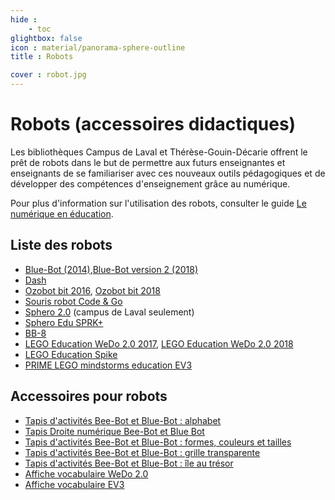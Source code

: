 ```yaml
---
hide :
    - toc
glightbox: false
icon : material/panorama-sphere-outline
title : Robots

cover : robot.jpg
---
```


# Robots (accessoires didactiques)

Les bibliothèques Campus de Laval et Thérèse-Gouin-Décarie offrent le prêt de robots dans le but de permettre aux futurs enseignantes et enseignants de se familiariser avec ces nouveaux outils pédagogiques et de développer des compétences d'enseignement grâce au numérique.

Pour plus d'information sur l'utilisation des robots, consulter le guide [Le numérique en éducation](https://bib.umontreal.ca/education-psychoeducation/numerique-education).

## Liste des robots

- [Blue-Bot (2014)](https://umontreal.on.worldcat.org/oclc/1047528364?_gl=1*1lt3bt8*_ga*NDkwNjAwMjE2LjE2OTY5MDQ4NTM.*_ga_V8J6YFFD4F*MTcxMzk3NjU0Ni4xOTguMS4xNzEzOTc2OTU5LjAuMC4w),[Blue-Bot version 2 (2018)](https://umontreal.on.worldcat.org/oclc/1154693362?_gl=1*1r4wi2k*_ga*NDkwNjAwMjE2LjE2OTY5MDQ4NTM.*_ga_V8J6YFFD4F*MTcxNjk5MzY1MC4yODYuMS4xNzE2OTkzOTg2LjAuMC4w)
- [Dash](https://umontreal.on.worldcat.org/oclc/1051776121?_gl=1*11nle3q*_ga*NDkwNjAwMjE2LjE2OTY5MDQ4NTM.*_ga_V8J6YFFD4F*MTcxNjk5MzY1MC4yODYuMS4xNzE2OTkzOTg2LjAuMC4w)
- [Ozobot bit 2016](https://umontreal.on.worldcat.org/oclc/1047747406?_gl=1*11nle3q*_ga*NDkwNjAwMjE2LjE2OTY5MDQ4NTM.*_ga_V8J6YFFD4F*MTcxNjk5MzY1MC4yODYuMS4xNzE2OTkzOTg2LjAuMC4w), [Ozobot bit 2018](https://umontreal.on.worldcat.org/oclc/1154697678?_gl=1*11nle3q*_ga*NDkwNjAwMjE2LjE2OTY5MDQ4NTM.*_ga_V8J6YFFD4F*MTcxNjk5MzY1MC4yODYuMS4xNzE2OTkzOTg2LjAuMC4w)
- [Souris robot Code & Go](https://umontreal.on.worldcat.org/oclc/1049809841?_gl=1*11nle3q*_ga*NDkwNjAwMjE2LjE2OTY5MDQ4NTM.*_ga_V8J6YFFD4F*MTcxNjk5MzY1MC4yODYuMS4xNzE2OTkzOTg2LjAuMC4w)
- [Sphero 2.0](https://umontreal.on.worldcat.org/oclc/1076651225?_gl=1*11nle3q*_ga*NDkwNjAwMjE2LjE2OTY5MDQ4NTM.*_ga_V8J6YFFD4F*MTcxNjk5MzY1MC4yODYuMS4xNzE2OTkzOTg2LjAuMC4w) (campus de Laval seulement)
- [Sphero Edu SPRK+](https://umontreal.on.worldcat.org/oclc/1052788804?_gl=1*11nle3q*_ga*NDkwNjAwMjE2LjE2OTY5MDQ4NTM.*_ga_V8J6YFFD4F*MTcxNjk5MzY1MC4yODYuMS4xNzE2OTkzOTg2LjAuMC4w)
- [BB-8](https://umontreal.on.worldcat.org/oclc/1077361218?_gl=1*1wme2er*_ga*NDkwNjAwMjE2LjE2OTY5MDQ4NTM.*_ga_V8J6YFFD4F*MTcxNjk5MzY1MC4yODYuMS4xNzE2OTkzOTg2LjAuMC4w)
- [LEGO Education WeDo 2.0 2017](https://umontreal.on.worldcat.org/oclc/1053531426?_gl=1*1wme2er*_ga*NDkwNjAwMjE2LjE2OTY5MDQ4NTM.*_ga_V8J6YFFD4F*MTcxNjk5MzY1MC4yODYuMS4xNzE2OTkzOTg2LjAuMC4w), [LEGO Education WeDo 2.0 2018](https://umontreal.on.worldcat.org/oclc/1109734083?_gl=1*1wme2er*_ga*NDkwNjAwMjE2LjE2OTY5MDQ4NTM.*_ga_V8J6YFFD4F*MTcxNjk5MzY1MC4yODYuMS4xNzE2OTkzOTg2LjAuMC4w)
- [LEGO Education Spike](https://umontreal.on.worldcat.org/oclc/1154694499?_gl=1*1wme2er*_ga*NDkwNjAwMjE2LjE2OTY5MDQ4NTM.*_ga_V8J6YFFD4F*MTcxNjk5MzY1MC4yODYuMS4xNzE2OTkzOTg2LjAuMC4w)
- [PRIME LEGO mindstorms education EV3](https://umontreal.on.worldcat.org/oclc/1135286606?_gl=1*1wme2er*_ga*NDkwNjAwMjE2LjE2OTY5MDQ4NTM.*_ga_V8J6YFFD4F*MTcxNjk5MzY1MC4yODYuMS4xNzE2OTkzOTg2LjAuMC4w)


## Accessoires pour robots

- [Tapis d'activités Bee-Bot et Blue-Bot : alphabet](https://umontreal.on.worldcat.org/oclc/1082183720?_gl=1*1wme2er*_ga*NDkwNjAwMjE2LjE2OTY5MDQ4NTM.*_ga_V8J6YFFD4F*MTcxNjk5MzY1MC4yODYuMS4xNzE2OTkzOTg2LjAuMC4w)
- [Tapis Droite numérique Bee-Bot et Blue Bot](https://umontreal.on.worldcat.org/oclc/1081427042?_gl=1*1wme2er*_ga*NDkwNjAwMjE2LjE2OTY5MDQ4NTM.*_ga_V8J6YFFD4F*MTcxNjk5MzY1MC4yODYuMS4xNzE2OTkzOTg2LjAuMC4w)
- [Tapis d'activités Bee-Bot et Blue-Bot : formes, couleurs et tailles](https://umontreal.on.worldcat.org/oclc/1082213447?_gl=1*14wip2h*_ga*NDkwNjAwMjE2LjE2OTY5MDQ4NTM.*_ga_V8J6YFFD4F*MTcxNjk5MzY1MC4yODYuMS4xNzE2OTkzOTg2LjAuMC4w)
- [Tapis d'activités Bee-Bot et Blue-Bot : grille transparente](https://umontreal.on.worldcat.org/oclc/1082163464?_gl=1*14wip2h*_ga*NDkwNjAwMjE2LjE2OTY5MDQ4NTM.*_ga_V8J6YFFD4F*MTcxNjk5MzY1MC4yODYuMS4xNzE2OTkzOTg2LjAuMC4w)
- [Tapis d'activités Bee-Bot et Blue-Bot : île au trésor](https://umontreal.on.worldcat.org/oclc/1135201617?_gl=1*14wip2h*_ga*NDkwNjAwMjE2LjE2OTY5MDQ4NTM.*_ga_V8J6YFFD4F*MTcxNjk5MzY1MC4yODYuMS4xNzE2OTkzOTg2LjAuMC4w)
- [Affiche vocabulaire WeDo 2.0](https://umontreal.on.worldcat.org/oclc/1082302395?_gl=1*14wip2h*_ga*NDkwNjAwMjE2LjE2OTY5MDQ4NTM.*_ga_V8J6YFFD4F*MTcxNjk5MzY1MC4yODYuMS4xNzE2OTkzOTg2LjAuMC4w)
- [Affiche vocabulaire EV3](https://umontreal.on.worldcat.org/oclc/1089200739?_gl=1*14wip2h*_ga*NDkwNjAwMjE2LjE2OTY5MDQ4NTM.*_ga_V8J6YFFD4F*MTcxNjk5MzY1MC4yODYuMS4xNzE2OTkzOTg2LjAuMC4w)